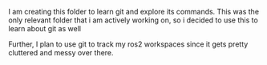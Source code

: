 I am creating this folder to learn git and explore its commands. This was the only relevant folder that i am actively working on, so i decided to use this to learn about git as well

Further, I plan to use git to track my ros2 workspaces since it gets pretty cluttered and messy over there. 